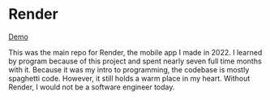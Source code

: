 # Render

[Demo](https://youtu.be/fp9qIQecDdw)

This was the main repo for Render, the mobile app I made in 2022. I learned by program because of this project and spent nearly seven full time months with it. Because it was my intro to programming, the codebase is mostly spaghetti code. However, it still holds a warm place in my heart. 
Without Render, I would not be a software engineer today.
